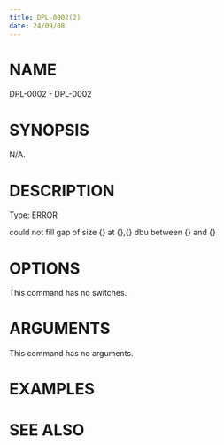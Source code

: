 ```yaml
---
title: DPL-0002(2)
date: 24/09/08
---
```


# NAME

DPL-0002 - DPL-0002

# SYNOPSIS

N/A.

# DESCRIPTION

Type: ERROR

could not fill gap of size {} at {},{} dbu between {} and {}

# OPTIONS

This command has no switches.

# ARGUMENTS

This command has no arguments.

# EXAMPLES

# SEE ALSO
